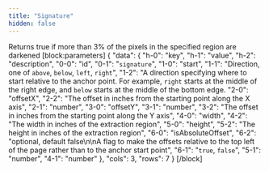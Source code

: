 ```yaml
---
title: "Signature"
hidden: false
---
```

Returns true if more than 3% of the pixels in the specified region are darkened
[block:parameters]
{
  "data": {
    "h-0": "key",
    "h-1": "value",
    "h-2": "description",
    "0-0": "id",
    "0-1": "`signature`",
    "1-0": "start",
    "1-1": "Direction, one of `above`, `below`, `left`, `right`",
    "1-2": "A direction specifying where to start relative to the anchor point. For  example, `right` starts at the middle of the right edge, and `below` starts at the middle of the bottom edge.
    "2-0": "offsetX",
    "2-2": "The offset in inches from the starting point along the X axis",
    "2-1": "number",
    "3-0": "offsetY",
    "3-1": "number",
    "3-2": "The offset in inches from the starting point along the Y axis",
    "4-0": "width",
    "4-2": "The width in inches of the extraction region",
    "5-0": "height",
    "5-2": "The height in inches of the extraction region",
    "6-0": "isAbsoluteOffset",
    "6-2": "optional, default false\n\nA flag to make the offsets relative to the top left of the page rather than to the anchor start point",
    "6-1": "`true`, `false`",
    "5-1": "number",
    "4-1": "number"
  },
  "cols": 3,
  "rows": 7
}
[/block]